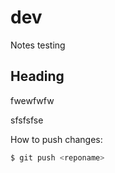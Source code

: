 # dev

Notes
testing
## Heading

fwewfwfw

sfsfsfse

How to push changes:

```sh
$ git push <reponame>
```


